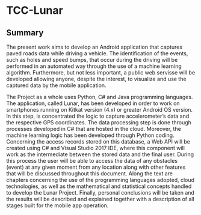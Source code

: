 # TCC-Lunar

## Summary

The present work aims to develop an Android application that captures paved roads data while driving a vehicle. The identification of the events, such as holes and speed bumps, that occur during the driving will be performed in an automated way through the use of a machine learning algorithm. Furthermore, but not less important, a public web servisse will be developed allowing anyone, despite the interest, to visualize and use the captured data by the mobile application. 

The Project as a whole uses Python, C# and Java programming languages. The application, called Lunar, has been developed in order to work on smartphones running on Kitkat version (4.x) or greater Android OS version. In this step, is concentrated the logic to capture accelerometer’s data and the respective GPS coordinates. The data processing step is done through processes developed in C# that are hosted in the cloud. Moreover, the machine learning logic has been developed through Python coding. Concerning the access records stored on this database, a Web API will be created using C# and Visual Studio 2017 IDE, where this component will work as the intermediate between the stored data and the final user. During this process the user will be able to access the data of any obstacles (event) at any given moment from any location along with other features that will be discussed throughout this document. Along the text are chapters concerning the use of the programming languages adopted, cloud technologies, as well as the mathematical and statistical concepts handled to develop the Lunar Project. Finally, personal conclusions will be taken and the results will be described and explained together with a description of all stages built for the mobile app operation.